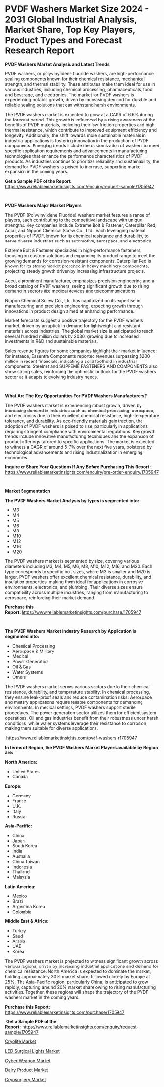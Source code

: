 <p><h1>PVDF Washers Market Size 2024 - 2031 Global Industrial Analysis, Market Share, Top Key Players, Product Types and Forecast Research Report</h1></p><p><strong>PVDF Washers Market Analysis and Latest Trends</strong></p>
<p><p>PVDF washers, or polyvinylidene fluoride washers, are high-performance sealing components known for their chemical resistance, mechanical strength, and thermal stability. These attributes make them ideal for use in various industries, including chemical processing, pharmaceuticals, food and beverage, and electronics. The market for PVDF washers is experiencing notable growth, driven by increasing demand for durable and reliable sealing solutions that can withstand harsh environments.</p><p>The PVDF washers market is expected to grow at a CAGR of 6.6% during the forecast period. This growth is influenced by a rising awareness of the benefits of PVDF materials, including their low friction properties and high thermal resistance, which contribute to improved equipment efficiency and longevity. Additionally, the shift towards more sustainable materials in industrial applications is fostering innovation in the production of PVDF components. Emerging trends include the customization of washers to meet specific application requirements and advancements in manufacturing technologies that enhance the performance characteristics of PVDF products. As industries continue to prioritize reliability and sustainability, the demand for PVDF washers is poised to increase, supporting market expansion in the coming years.</p></p>
<p><strong>Get a Sample PDF of the Report:&nbsp;</strong> <a href="https://www.reliablemarketinsights.com/enquiry/request-sample/1705947?utm_campaign=1575&utm_medium=2&utm_source=Github&utm_content=ia&utm_term=21102024&utm_id=pvdf-washers">https://www.reliablemarketinsights.com/enquiry/request-sample/1705947</a></p>
<p>&nbsp;</p>
<p><strong>PVDF Washers Major Market Players</strong></p>
<p><p>The PVDF (Polyvinylidene Fluoride) washers market features a range of players, each contributing to the competitive landscape with unique strengths. Key companies include Extreme Bolt & Fastener, Caterpillar Red, Accu, and Nippon Chemical Screw Co., Ltd., each leveraging material properties of PVDF, known for its chemical resistance and durability, to serve diverse industries such as automotive, aerospace, and electronics.</p><p>Extreme Bolt & Fastener specializes in high-performance fasteners, focusing on custom solutions and expanding its product range to meet the growing demands for corrosion-resistant components. Caterpillar Red is known for its strong market presence in heavy machinery components, projecting steady growth driven by increasing infrastructure projects.</p><p>Accu, a prominent manufacturer, emphasizes precision engineering and a broad catalog of PVDF washers, seeing significant growth due to rising demand in sectors like medical devices and telecommunications. </p><p>Nippon Chemical Screw Co., Ltd. has capitalized on its expertise in manufacturing and precision engineering, expecting growth through innovations in product design aimed at enhancing performance.</p><p>Market forecasts suggest a positive trajectory for the PVDF washers market, driven by an uptick in demand for lightweight and resistant materials across industries. The global market size is anticipated to reach several hundred million dollars by 2030, growing due to increased investments in R&D and sustainable materials.</p><p>Sales revenue figures for some companies highlight their market influence; for instance, Essentra Components reported revenues surpassing $200 million in recent financials, indicating a solid foothold in industrial components. Steelnet and SUPREME FASTENERS AND COMPONENTS also show strong sales, reinforcing the optimistic outlook for the PVDF washers sector as it adapts to evolving industry needs.</p></p>
<p>&nbsp;</p>
<p><strong>What Are The Key Opportunities For PVDF Washers Manufacturers?</strong></p>
<p><p>The PVDF washers market is experiencing robust growth, driven by increasing demand in industries such as chemical processing, aerospace, and electronics due to their excellent chemical resistance, high-temperature tolerance, and durability. As eco-friendly materials gain traction, the adoption of PVDF washers is poised to rise, particularly in applications requiring stringent compliance with environmental regulations. Key growth trends include innovative manufacturing techniques and the expansion of product offerings tailored to specific applications. The market is expected to witness a CAGR of around 5-7% over the next five years, bolstered by technological advancements and rising industrialization in emerging economies.</p></p>
<p><strong>Inquire or Share Your Questions If Any Before Purchasing This Report:</strong> <a href="https://www.reliablemarketinsights.com/enquiry/pre-order-enquiry/1705947?utm_campaign=1575&utm_medium=2&utm_source=Github&utm_content=ia&utm_term=21102024&utm_id=pvdf-washers">https://www.reliablemarketinsights.com/enquiry/pre-order-enquiry/1705947</a></p>
<p>&nbsp;</p>
<p><strong>Market Segmentation</strong></p>
<p><strong>The PVDF Washers Market Analysis by types is segmented into:</strong></p>
<p><ul><li>M3</li><li>M4</li><li>M5</li><li>M6</li><li>M8</li><li>M10</li><li>M12</li><li>M16</li><li>M20</li></ul></p>
<p><p>The PVDF washers market is segmented by size, covering various diameters including M3, M4, M5, M6, M8, M10, M12, M16, and M20. Each type corresponds to specific bolt sizes, where M3 is smaller and M20 is larger. PVDF washers offer excellent chemical resistance, durability, and insulation properties, making them ideal for applications in corrosive environments, electronics, and plumbing. Their diverse sizes ensure compatibility across multiple industries, ranging from manufacturing to aerospace, reinforcing their market demand.</p></p>
<p><strong>Purchase this Report:&nbsp;</strong><a href="https://www.reliablemarketinsights.com/purchase/1705947?utm_campaign=1575&utm_medium=2&utm_source=Github&utm_content=ia&utm_term=21102024&utm_id=pvdf-washers">https://www.reliablemarketinsights.com/purchase/1705947</a></p>
<p>&nbsp;</p>
<p><strong>The PVDF Washers Market Industry Research by Application is segmented into:</strong></p>
<p><ul><li>Chemical Processing</li><li>Aerospace & Military</li><li>Medical</li><li>Power Generation</li><li>Oil & Gas</li><li>Water Systems</li><li>Others</li></ul></p>
<p><p>The PVDF washers market serves various sectors due to their chemical resistance, durability, and temperature stability. In chemical processing, they ensure leak-proof seals and reduce contamination risks. Aerospace and military applications require reliable components for demanding environments. In medical settings, PVDF washers support sterile procedures. The power generation sector utilizes them for efficient system operations. Oil and gas industries benefit from their robustness under harsh conditions, while water systems leverage their resistance to corrosion, making them suitable for diverse applications.</p></p>
<p><a href="https://www.reliablemarketinsights.com/pvdf-washers-r1705947?utm_campaign=1575&utm_medium=2&utm_source=Github&utm_content=ia&utm_term=21102024&utm_id=pvdf-washers">&nbsp;https://www.reliablemarketinsights.com/pvdf-washers-r1705947</a></p>
<p><strong>In terms of Region, the PVDF Washers Market Players available by Region are:</strong></p>
<p>
    <p> <strong> North America: </strong>
        <ul>
            <li>United States</li>
            <li>Canada</li>
        </ul>
        </p> 
    <p> <strong> Europe: </strong>
        <ul>
            <li>Germany</li>
            <li>France</li>
            <li>U.K.</li>
            <li>Italy</li>
            <li>Russia</li>
        </ul>
        </p> 
    <p> <strong> Asia-Pacific: </strong>
        <ul>
            <li>China</li>
            <li>Japan</li>
            <li>South Korea</li>
            <li>India</li>
            <li>Australia</li>
            <li>China Taiwan</li>
            <li>Indonesia</li>
            <li>Thailand</li>
            <li>Malaysia</li>
        </ul>
        </p> 
    <p> <strong> Latin America: </strong>
        <ul>
            <li>Mexico</li>
            <li>Brazil</li>
            <li>Argentina Korea</li>
            <li>Colombia</li>
        </ul>
        </p> 
    <p> <strong> Middle East & Africa: </strong>
        <ul>
            <li>Turkey</li>
            <li>Saudi</li>
            <li>Arabia</li>
            <li>UAE</li>
            <li>Korea</li>
        </ul>
    </p>
    </p>
<p><p>The PVDF washers market is projected to witness significant growth across various regions, driven by increasing industrial applications and demand for chemical resistance. North America is expected to dominate the market, holding approximately 30% market share, followed closely by Europe at 25%. The Asia-Pacific region, particularly China, is anticipated to grow rapidly, capturing around 20% market share owing to rising manufacturing activities. Together, these regions will shape the trajectory of the PVDF washers market in the coming years.</p></p>
<p><strong>Purchase this Report: </strong><a href="https://www.reliablemarketinsights.com/purchase/1705947?utm_campaign=1575&utm_medium=2&utm_source=Github&utm_content=ia&utm_term=21102024&utm_id=pvdf-washers">https://www.reliablemarketinsights.com/purchase/1705947</a></p>
<p>&nbsp;<strong>Get a Sample PDF of the Report:&nbsp;&nbsp;</strong><a href="https://www.reliablemarketinsights.com/enquiry/request-sample/1705947?utm_campaign=1575&utm_medium=2&utm_source=Github&utm_content=ia&utm_term=21102024&utm_id=pvdf-washers">https://www.reliablemarketinsights.com/enquiry/request-sample/1705947</a></p>
<p><strong></strong></p>
<p><p><a href="https://www.linkedin.com/pulse/global-cryolite-market-trends-analysis-future-growth-prospects-zzy4f?utm_campaign=1575&utm_medium=2&utm_source=Github&utm_content=ia&utm_term=21102024&utm_id=pvdf-washers">Cryolite Market</a></p><p><a href="https://www.linkedin.com/pulse/global-led-surgical-lights-market-trends-analysis-future-l90je?utm_campaign=1575&utm_medium=2&utm_source=Github&utm_content=ia&utm_term=21102024&utm_id=pvdf-washers">LED Surgical Lights Market</a></p><p><a href="https://www.linkedin.com/pulse/cyber-weapon-market-size-share-competitive-landscape-trend-khw1f?utm_campaign=1575&utm_medium=2&utm_source=Github&utm_content=ia&utm_term=21102024&utm_id=pvdf-washers">Cyber Weapon Market</a></p><p><a href="https://www.linkedin.com/pulse/dairy-product-market-global-insights-sales-trends-2024-bbnef?utm_campaign=1575&utm_medium=2&utm_source=Github&utm_content=ia&utm_term=21102024&utm_id=pvdf-washers">Dairy Product Market</a></p><p><a href="https://www.linkedin.com/pulse/trends-global-cryosurgery-market-forecast-analysis-2024-enjuf?utm_campaign=1575&utm_medium=2&utm_source=Github&utm_content=ia&utm_term=21102024&utm_id=pvdf-washers">Cryosurgery Market</a></p></p>